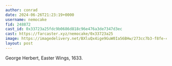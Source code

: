 ```yaml
---
author: conrad
date: 2024-06-26T21:23:19+0000
username: nemocake
fid: 248872
cast_id: 0x33723a25fdc9b0686d818c96e476a3de7347d3ec
cast: https://farcaster.xyz/nemocake/0x33723a25
image: https://imagedelivery.net/BXluQx4ige9GuW0Ia56BHw/273cc7b3-f8fe-4791-69fb-ef3bca90e400/original
layout: post
---
```


George Herbert, Easter Wings, 1633.

<img src='https://imagedelivery.net/BXluQx4ige9GuW0Ia56BHw/273cc7b3-f8fe-4791-69fb-ef3bca90e400/original' alt='' referrerpolicy='no-referrer'/>
